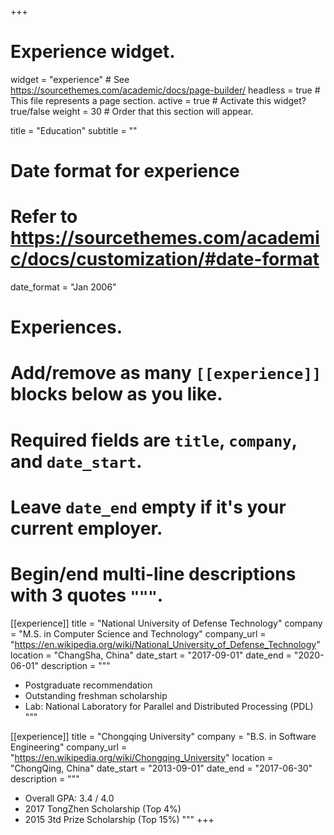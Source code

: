 +++
# Experience widget.
widget = "experience"  # See https://sourcethemes.com/academic/docs/page-builder/
headless = true  # This file represents a page section.
active = true  # Activate this widget? true/false
weight = 30  # Order that this section will appear.

title = "Education"
subtitle = ""

# Date format for experience
#   Refer to https://sourcethemes.com/academic/docs/customization/#date-format
date_format = "Jan 2006"

# Experiences.
#   Add/remove as many `[[experience]]` blocks below as you like.
#   Required fields are `title`, `company`, and `date_start`.
#   Leave `date_end` empty if it's your current employer.
#   Begin/end multi-line descriptions with 3 quotes `"""`.
[[experience]]
  title = "National University of Defense Technology"
  company = "M.S. in Computer Science and Technology"
  company_url = "https://en.wikipedia.org/wiki/National_University_of_Defense_Technology"
  location = "ChangSha, China"
  date_start = "2017-09-01"
  date_end = "2020-06-01"
  description = """
  
  * Postgraduate recommendation
  * Outstanding freshman scholarship
  * Lab: National Laboratory for Parallel and Distributed Processing (PDL)
  """

[[experience]]
  title = "Chongqing University"
  company = "B.S. in Software Engineering"
  company_url = "https://en.wikipedia.org/wiki/Chongqing_University"
  location = "ChongQing, China"
  date_start = "2013-09-01"
  date_end = "2017-06-30"
  description = """

  - Overall GPA: 3.4 / 4.0
  - 2017 TongZhen Scholarship (Top 4%)
  - 2015 3td Prize Scholarship (Top 15%)
  """
+++
